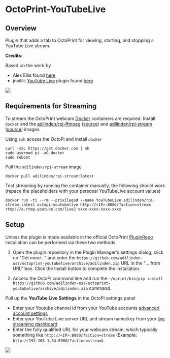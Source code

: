 # OctoPrint-YouTubeLive

## Overview 

Plugin that adds a tab to OctoPrint for viewing, starting, and stopping a YouTube Live stream. 

**Credits:**

Based on the work by 

- Alex Ellis found [here](https://blog.alexellis.io/live-stream-with-docker/)
- jneilliii [YouTube Live](https://plugins.octoprint.org/plugins/YouTubeLive/) plugin found [here](https://github.com/jneilliii/OctoPrint-YouTubeLive)

<img src="https://raw.githubusercontent.com/adilinden-oss/octoprint-youtubelive/adilinden/tab_screenshot.jpg">

## Requirements for Streaming

To stream the OctoPrint webcam [Docker](https://www.docker.com/) containers are required. Install `docker` and the [adilinden/rpi-ffmpeg](https://cloud.docker.com/repository/docker/adilinden/rpi-ffmpeg) ([source](https://github.com/adilinden-oss/docker-rpi-ffmpeg)) and [adilinden/rpi-stream](https://cloud.docker.com/u/adilinden/repository/docker/adilinden/rpi-stream) ([source](https://github.com/adilinden-oss/docker-rpi-stream)) images.

Using `ssh` access the OctoPi and install `docker`

    curl -sSL https://get.docker.com | sh
    sudo usermod pi -aG docker
    sudo reboot

Pull the `adilinden/rpi-stream` image

    docker pull adilinden/rpi-stream:latest

Test streaming by running the container manually, the following should work (repace the placeholders with your personal YouTubeLive account values)

    docker run -ti --rm --privileged --name YouTubeLive adilinden/rpi-stream:latest octopi-youtubelive http://<IP>:8080/?action=stream rtmp://a.rtmp.youtube.com/live2 xxxx-xxxx-xxxx-xxxx 

## Setup

Unless the plugin is made available in the official OctoPrint [PluginRepo](https://plugins.octoprint.org/) installation can be performed via these two methods

1. Open the plugin repository in the Plugin Manager's settings dialog, click on "Get more..." and enter the `https://github.com/adilinden-oss/octoprint-youtubelive/archive/adilinden.zip` URL in the "... from URL" box. Click the Install button to complete the installation.

2. Access the OctoPi command line and run the `~/oprint/bin/pip install https://github.com/adilinden-oss/octoprint-youtubelive/archive/adilinden.zip` command.

Pull up the **YouTube Live Settings** in the OctoPi settings panel

- Enter your Youtube channel id from your YouTube accounts [advanced account settings](http://www.youtube.com/account_advanced)
- Enter your YouTube Live server URL and stream name/key from your [live streaming dashboard](https://www.youtube.com/live_dashboard)
- Enter the fully qualified URL for your webcam stream, which typically something like `http://<IP>:8080/?action=stream` (Example: `http://192.168.1.34:8080/?action=stream`).

<img src="https://raw.githubusercontent.com/adilinden-oss/octoprint-youtubelive/adilinden/settings_screenshot.jpg">
